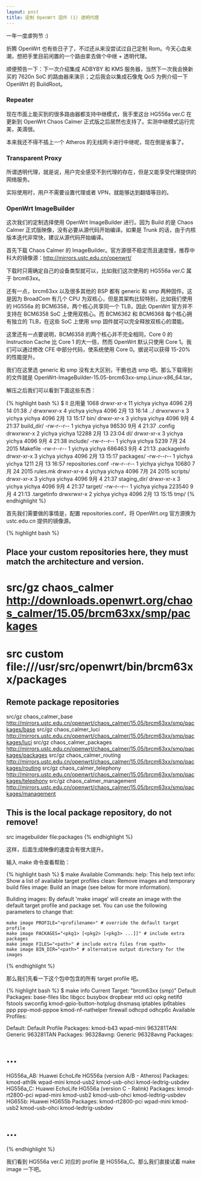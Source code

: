 ```yaml
---
layout: post
title: 定制 OpenWrt 固件 (1) 透明代理
---
```


一年一度虐狗节 :)

折腾 OpenWrt 也有些日子了，不过还从来没尝试过自己定制 Rom。今天心血来潮，想把手里目前闲置的一个路由拿去做个中继 + 透明代理。

顺便预告一下：下一次介绍集成 ADBYBY 和 KMS 服务器，当然下一次我会换新买的 7620n SoC 的路由器来演示；之后我会以集成石像鬼 QoS 为例介绍一下 OpenWrt 的 BuildRoot。

### Repeater

现在市面上能买到的很多路由器都支持中继模式，我手里这台 HG556a ver.C 在更新到 OpenWrt Chaos Calmer 正式版之后居然也支持了。实测中继模式运行完美，美滴很。

本来我还不得不插上一个 Atheros 的无线网卡进行中继呢，现在倒是省事了。

### Transparent Proxy

所谓透明代理，就是说，用户完全感受不到代理的存在，但是又能享受代理提供的网络服务。

实际使用时，用户不需要设置代理或者 VPN，就能够达到翻墙等目的。

<!-- more -->

### OpenWrt ImageBuilder

这次我们的定制选择使用 OpenWrt ImageBuilder 进行。因为 Build 的是 Chaos Calmer 正式版映像，没有必要从源代码开始编译。如果是 Trunk 的话，由于内核版本迭代非常快，建议从源代码开始编译。

首先下载 Chaos Calmer 的 ImageBuilder。官方源很不稳定而且速度慢，推荐中科大的镜像源：http://mirrors.ustc.edu.cn/openwrt/

下载时只需确定自己的设备类型就可以，比如我们这次使用的 HG556a ver.C 属于 brcm63xx。

还有一点，brcm63xx 以及很多其他的 BSP 都有 generic 和 smp 两种固件。这是因为 BroadCom 有几个 CPU 为双核心，但是其架构比较特别，比如我们使用的 HG556a 的 BCM6358，两个核心共享同一个 TLB，因此 OpenWrt 官方并不支持在 BCM6358 SoC 上使用双核心。而 BCM6362 和 BCM6368 每个核心拥有独立的 TLB，在这些 SoC 上使用 smp 固件就可以完全释放双核心的潜能。

这里还有一点要说明，BCM6358 的两个核心并不完全相同，Core 0 的 Instruction Cache 比 Core 1 的大一倍，然而 OpenWrt 默认只使用 Core 1。我们可以通过修改 CFE 中部分代码，使系统使用 Core 0。据说可以获得 15-20% 的性能提升。

我们在这里选 generic 和 smp 没有太大区别，干脆也选 smp 吧。那么下载得到的文件就是 OpenWrt-ImageBuilder-15.05-brcm63xx-smp.Linux-x86_64.tar。

解压之后我们可以看到下面这些东西：

{% highlight bash %}
$ ll
总用量 1068
drwxr-xr-x 11 yichya yichya   4096  2月 14 01:38 ./
drwxrwxr-x  4 yichya yichya   4096  2月 13 16:14 ../
drwxrwxr-x  3 yichya yichya   4096  2月 13 15:17 bin/
drwxr-xr-x  3 yichya yichya   4096  9月  4 21:37 build_dir/
-rw-r--r--  1 yichya yichya  98530  9月  4 21:37 .config
drwxrwxr-x  2 yichya yichya  12288  2月 13 23:04 dl/
drwxr-xr-x  3 yichya yichya   4096  9月  4 21:38 include/
-rw-r--r--  1 yichya yichya   5239  7月 24  2015 Makefile
-rw-r--r--  1 yichya yichya 686463  9月  4 21:13 .packageinfo
drwxr-xr-x  3 yichya yichya   4096  2月 13 15:17 packages/
-rw-r--r--  1 yichya yichya   1211  2月 13 16:57 repositories.conf
-rw-r--r--  1 yichya yichya  10680  7月 24  2015 rules.mk
drwxr-xr-x  4 yichya yichya   4096  7月 24  2015 scripts/
drwxr-xr-x  3 yichya yichya   4096  9月  4 21:37 staging_dir/
drwxr-xr-x  3 yichya yichya   4096  9月  4 21:37 target/
-rw-r--r--  1 yichya yichya 223540  9月  4 21:13 .targetinfo
drwxrwxr-x  2 yichya yichya   4096  2月 13 15:15 tmp/
{% endhighlight %}

首先我们需要做的事情是，配置 repositories.conf，将 OpenWrt.org 官方源换为 ustc.edu.cn 提供的镜像源。

{% highlight bash %}
## Place your custom repositories here, they must match the architecture and version.
# src/gz chaos_calmer http://downloads.openwrt.org/chaos_calmer/15.05/brcm63xx/smp/packages
# src custom file:///usr/src/openwrt/bin/brcm63xx/packages

## Remote package repositories
src/gz chaos_calmer_base http://mirrors.ustc.edu.cn/openwrt/chaos_calmer/15.05/brcm63xx/smp/packages/base
src/gz chaos_calmer_luci http://mirrors.ustc.edu.cn/openwrt/chaos_calmer/15.05/brcm63xx/smp/packages/luci
src/gz chaos_calmer_packages http://mirrors.ustc.edu.cn/openwrt/chaos_calmer/15.05/brcm63xx/smp/packages/packages
src/gz chaos_calmer_routing http://mirrors.ustc.edu.cn/openwrt/chaos_calmer/15.05/brcm63xx/smp/packages/routing
src/gz chaos_calmer_telephony http://mirrors.ustc.edu.cn/openwrt/chaos_calmer/15.05/brcm63xx/smp/packages/telephony
src/gz chaos_calmer_management http://mirrors.ustc.edu.cn/openwrt/chaos_calmer/15.05/brcm63xx/smp/packages/management

## This is the local package repository, do not remove!
src imagebuilder file:packages
{% endhighlight %}

这样，后面生成映像的速度会有很大提升。

输入 make 命令查看帮助：

{% highlight bash %}
$ make
Available Commands:
	help:	This help text
	info:	Show a list of available target profiles
	clean:	Remove images and temporary build files
	image:	Build an image (see below for more information).

Building images:
	By default 'make image' will create an image with the default
	target profile and package set. You can use the following parameters
	to change that:

	make image PROFILE="<profilename>" # override the default target profile
	make image PACKAGES="<pkg1> [<pkg2> [<pkg3> ...]]" # include extra packages
	make image FILES="<path>" # include extra files from <path>
	make image BIN_DIR="<path>" # alternative output directory for the images
    
{% endhighlight %}

那么我们先看一下这个包中包含的所有 target profile 吧。

{% highlight bash %}
$ make info
Current Target: "brcm63xx (smp)"
Default Packages: base-files libc libgcc busybox dropbear mtd uci opkg netifd fstools swconfig kmod-gpio-button-hotplug dnsmasq iptables ip6tables ppp ppp-mod-pppoe kmod-nf-nathelper firewall odhcpd odhcp6c
Available Profiles:

Default:
	Default Profile
	Packages: kmod-b43 wpad-mini
963281TAN:
	Generic 963281TAN
	Packages: 
96328avng:
	Generic 96328avng
	Packages: 

# ...

HG556a_AB:
	Huawei EchoLife HG556a (version A/B - Atheros)
	Packages: kmod-ath9k wpad-mini kmod-usb2 kmod-usb-ohci kmod-ledtrig-usbdev
HG556a_C:
	Huawei EchoLife HG556a (version C - Ralink)
	Packages: kmod-rt2800-pci wpad-mini kmod-usb2 kmod-usb-ohci kmod-ledtrig-usbdev 
HG655b:
	Huawei HG655b
	Packages: kmod-rt2800-pci wpad-mini kmod-usb2 kmod-usb-ohci kmod-ledtrig-usbdev

# ...
{% endhighlight %}

我们看到 HG556a ver.C 对应的 profile 是 HG556a_C。那么我们直接试着 make image 一下吧。